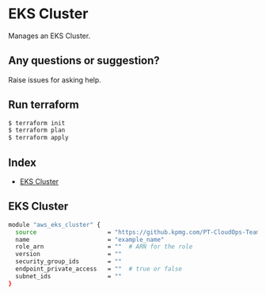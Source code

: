 # EKS Cluster

Manages an EKS Cluster.

## Any questions or suggestion?

Raise issues for asking help.

## Run terraform

```bash
$ terraform init
$ terraform plan
$ terraform apply
```

## Index

- [EKS Cluster](#eks_cluster)

## EKS Cluster <a name="eks_cluster"></a>
```bash
module "aws_eks_cluster" {
  source                    = "https://github.kpmg.com/PT-CloudOps-Team/aws-tf-catalog/tree/main/terraform-aws-eks-cluster"
  name                      = "example_name"
  role_arn                  = ""  # ARN for the role
  version                   = ""  
  security_group_ids        = ""  
  endpoint_private_access   = ""  # true or false
  subnet_ids                = ""  
}
```